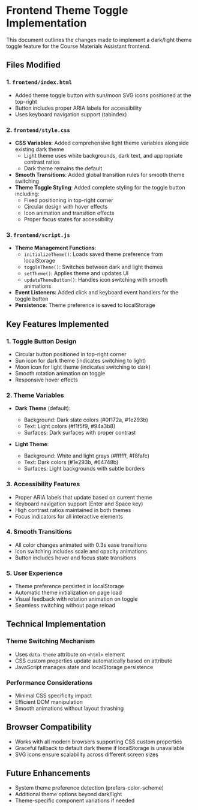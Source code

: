 # Frontend Theme Toggle Implementation

This document outlines the changes made to implement a dark/light theme toggle feature for the Course Materials Assistant frontend.

## Files Modified

### 1. `frontend/index.html`
- Added theme toggle button with sun/moon SVG icons positioned at the top-right
- Button includes proper ARIA labels for accessibility
- Uses keyboard navigation support (tabindex)

### 2. `frontend/style.css`
- **CSS Variables**: Added comprehensive light theme variables alongside existing dark theme
  - Light theme uses white backgrounds, dark text, and appropriate contrast ratios
  - Dark theme remains the default
- **Smooth Transitions**: Added global transition rules for smooth theme switching
- **Theme Toggle Styling**: Added complete styling for the toggle button including:
  - Fixed positioning in top-right corner
  - Circular design with hover effects
  - Icon animation and transition effects
  - Proper focus states for accessibility

### 3. `frontend/script.js`
- **Theme Management Functions**:
  - `initializeTheme()`: Loads saved theme preference from localStorage
  - `toggleTheme()`: Switches between dark and light themes
  - `setTheme()`: Applies theme and updates UI
  - `updateThemeButton()`: Handles icon switching with smooth animations
- **Event Listeners**: Added click and keyboard event handlers for the toggle button
- **Persistence**: Theme preference is saved to localStorage

## Key Features Implemented

### 1. Toggle Button Design
- Circular button positioned in top-right corner
- Sun icon for dark theme (indicates switching to light)
- Moon icon for light theme (indicates switching to dark)
- Smooth rotation animation on toggle
- Responsive hover effects

### 2. Theme Variables
- **Dark Theme** (default):
  - Background: Dark slate colors (#0f172a, #1e293b)
  - Text: Light colors (#f1f5f9, #94a3b8)
  - Surfaces: Dark surfaces with proper contrast
  
- **Light Theme**:
  - Background: White and light grays (#ffffff, #f8fafc)
  - Text: Dark colors (#1e293b, #64748b)
  - Surfaces: Light backgrounds with subtle borders

### 3. Accessibility Features
- Proper ARIA labels that update based on current theme
- Keyboard navigation support (Enter and Space key)
- High contrast ratios maintained in both themes
- Focus indicators for all interactive elements

### 4. Smooth Transitions
- All color changes animated with 0.3s ease transitions
- Icon switching includes scale and opacity animations
- Button includes hover and focus state transitions

### 5. User Experience
- Theme preference persisted in localStorage
- Automatic theme initialization on page load
- Visual feedback with rotation animation on toggle
- Seamless switching without page reload

## Technical Implementation

### Theme Switching Mechanism
- Uses `data-theme` attribute on `<html>` element
- CSS custom properties update automatically based on attribute
- JavaScript manages state and localStorage persistence

### Performance Considerations
- Minimal CSS specificity impact
- Efficient DOM manipulation
- Smooth animations without layout thrashing

## Browser Compatibility
- Works with all modern browsers supporting CSS custom properties
- Graceful fallback to default dark theme if localStorage is unavailable
- SVG icons ensure scalability across different screen sizes

## Future Enhancements
- System theme preference detection (prefers-color-scheme)
- Additional theme options beyond dark/light
- Theme-specific component variations if needed